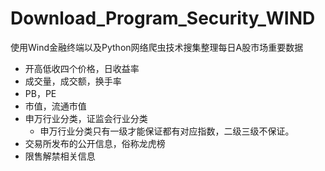 # Download_Program_Security_WIND

使用Wind金融终端以及Python网络爬虫技术搜集整理每日A股市场重要数据

+ 开高低收四个价格，日收益率
+ 成交量，成交额，换手率
+ PB，PE
+ 市值，流通市值
+ 申万行业分类，证监会行业分类
  + 申万行业分类只有一级才能保证都有对应指数，二级三级不保证。
+ 交易所发布的公开信息，俗称龙虎榜
+ 限售解禁相关信息
